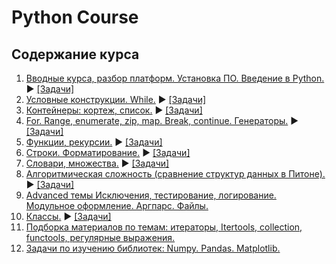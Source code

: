 # Python Course

## Содержание курса
1. [Вводные курса, разбор платформ. Установка ПО. Введение в Python.](https://nbviewer.jupyter.org/github/svdcvt/math_python_hse_2020/blob/master/lectures/lecture01_intro.ipynb) ▶️ [[Задачи]](https://contest.yandex.ru/contest/19635/enter/)
2. [Условные конструкции. While.](https://nbviewer.jupyter.org/github/svdcvt/math_python_hse_2020/blob/master/lectures/lecture02_if.ipynb) ▶️ [[Задачи]](https://contest.yandex.ru/contest/19781/enter/)
3. [Контейнеры: кортеж, список.](https://nbviewer.jupyter.org/github/svdcvt/math_python_hse_2020/blob/master/lectures/lecture03_container.ipynb) ▶️ [[Задачи]](https://contest.yandex.ru/contest/19913/enter/)
4. [For. Range, enumerate, zip, map. Break, continue. Генераторы.](https://nbviewer.jupyter.org/github/svdcvt/math_python_hse_2020/blob/master/lectures/lecture04_for.ipynb) ▶️ [[Задачи]](https://contest.yandex.ru/contest/20226/enter/)
5. [Функции, рекурсии.](https://nbviewer.jupyter.org/github/svdcvt/math_python_hse_2020/blob/master/lectures/lecture05_def.ipynb) ▶️ [[Задачи]](https://contest.yandex.ru/contest/14529/enter/)
6. [Строки. Форматирование.](https://nbviewer.jupyter.org/github/svdcvt/math_python_hse_2020/blob/master/lectures/lecture06_str.ipynb) ▶️ [[Задачи]](https://contest.yandex.ru/contest/21625/enter/)
7. [Словари, множества.](https://nbviewer.jupyter.org/github/svdcvt/math_python_hse_2020/blob/master/lectures/lecture07_setdict.ipynb) ▶️ [[Задачи]](https://contest.yandex.ru/contest/21782/enter/)
8. [Алгоритмическая сложность (сравнение структур данных в Питоне).](https://nbviewer.jupyter.org/github/svdcvt/math_python_hse_2020/blob/master/lectures/lecture08_alg.ipynb) ▶️ [[Задачи]](https://contest.yandex.ru/contest/22385/problems/)
9. [Advanced темы Исключения, тестирование, логирование. Модульное оформление. Аргпарс. Файлы.](https://nbviewer.jupyter.org/github/svdcvt/math_python_hse_2020/blob/master/lectures/lecture09_adv1/lecture09_adv1.ipynb)
10. [Классы.](https://nbviewer.jupyter.org/github/svdcvt/math_python_hse_2020/blob/master/lectures/lecture10_calss.ipynb) ▶️ [[Задачи]](https://contest.yandex.ru/contest/23108)
11. [Подборка материалов по темам: итераторы, Itertools, collection, functools, регулярные выражения.](https://www.notion.so/11-08124f6d7db343f2a7a0b043b512be10)
12. [Задачи по изучению библиотек: Numpy. Pandas. Matplotlib.](https://nbviewer.jupyter.org/github/svdcvt/math_python_hse_2020/blob/master/homework-3/homework-3.ipynb)


